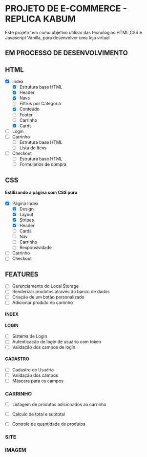 # PROJETO DE E-COMMERCE - REPLICA KABUM
Este projeto tem como objetivo utilizar das tecnologias HTML,CSS e Javascript Vanilla, para desenvolver uma loja virtual

## EM PROCESSO DE DESENVOLVIMENTO #
## HTML
- [X] Index
    - [x] Estrutura base HTML
    - [x] Header
    - [x] Navs
    - [ ] Filtros por Categoria
    - [x] Conteúdo
    - [ ] Footer
    - [ ] Carrinho
    - [x] Cards
- [ ] Login
- [ ] Carrinho
    - [ ] Estrutura base HTML
    - [ ] Lista de Itens
- [ ] Checkout
    - [ ] Estrutura base HTML
    - [ ] Formulários de compra

## CSS
#### Estilizando a página com CSS puro
- [X] Página Index
    - [X] Design
    - [X] Layout
    - [x] Stripes
    - [x] Header
    - [ ] Cards
    - [ ] Nav
    - [ ] Carrinho
    - [ ] Responsividade
- [ ] Carrinho
- [ ] Checkout
## FEATURES

- [ ] Gerenciamento do Local Storage
- [ ] Renderizar produtos através do banco de dados
- [ ] Criação de um botão personalizado
- [ ] Adicionar produto no carrinho

#### INDEX


#### LOGIN
  - [ ] Sistema de Login
  - [ ] Autenticação de login de usuário com token
  - [ ] Validação dos campos de login

#### CADASTRO
  - [ ] Cadastro de Usuário
  - [ ] Validação dos campos
  - [ ] Máscara para os campos

### CARRINHO
  - [ ] Listagem de produtos adicionados ao carrinho
  - [ ] Calculo de total e subtotal
  - [ ] Controle de quantidade de produtos



### SITE
### IMAGEM
